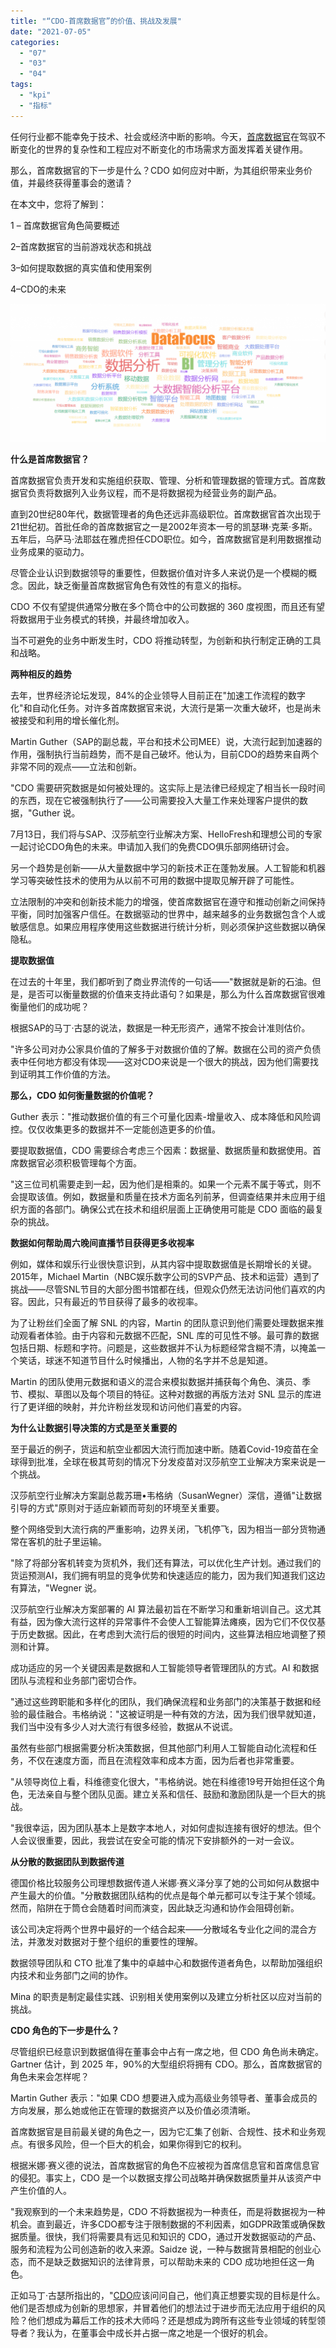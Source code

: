 ```yaml
---
title: "“CDO-首席数据官”的价值、挑战及发展"
date: "2021-07-05"
categories: 
  - "07"
  - "03"
  - "04"
tags: 
  - "kpi"
  - "指标"
---
```


任何行业都不能幸免于技术、社会或经济中断的影响。今天，[首席数据官](https://www.datafocus.ai/)在驾驭不断变化的世界的复杂性和工程应对不断变化的市场需求方面发挥着关键作用。

那么，首席数据官的下一步是什么？CDO 如何应对中断，为其组织带来业务价值，并最终获得董事会的邀请？

在本文中，您将了解到：

1 – 首席数据官角色简要概述

2–首席数据官的当前游戏状态和挑战

3–如何提取数据的真实值和使用案例

4–CDO的未来

![84e38ca78515.png](images/84e38ca78515-png-1024x450.png)

**什么是首席数据官？**

首席数据官负责开发和实施组织获取、管理、分析和管理数据的管理方式。首席数据官负责将数据列入业务议程，而不是将数据视为经营业务的副产品。

直到20世纪80年代，数据管理者的角色还远非高级职位。首席数据官首次出现于21世纪初。首批任命的首席数据官之一是2002年资本一号的凯瑟琳·克莱·多斯。五年后，乌萨马·法耶兹在雅虎担任CDO职位。如今，首席数据官是利用数据推动业务成果的驱动力。

尽管企业认识到数据领导的重要性，但数据价值对许多人来说仍是一个模糊的概念。因此，缺乏衡量首席数据官角色有效性的有意义的指标。

CDO 不仅有望提供通常分散在多个筒仓中的公司数据的 360 度视图，而且还有望将数据用于业务模式的转换，并最终增加收入。

当不可避免的业务中断发生时，CDO 将推动转型，为创新和执行制定正确的工具和战略。

**两种相反的趋势**

去年，世界经济论坛发现，84%的企业领导人目前正在"加速工作流程的数字化"和自动化任务。对许多首席数据官来说，大流行是第一次重大破坏，也是尚未被接受和利用的增长催化剂。

Martin Guther（SAP的副总裁，平台和技术公司MEE）说，大流行起到加速器的作用，强制执行当前趋势，而不是自己破坏。他认为，目前CDO的趋势来自两个非常不同的观点——立法和创新。

"CDO 需要研究数据是如何被处理的。这实际上是法律已经规定了相当长一段时间的东西，现在它被强制执行了——公司需要投入大量工作来处理客户提供的数据，"Guther 说。

7月13日，我们将与SAP、汉莎航空行业解决方案、HelloFresh和理想公司的专家一起讨论CDO角色的未来。申请加入我们的免费CDO俱乐部网络研讨会。

另一个趋势是创新——从大量数据中学习的新技术正在蓬勃发展。人工智能和机器学习等突破性技术的使用为从以前不可用的数据中提取见解开辟了可能性。

立法限制的冲突和创新技术能力的增强，使首席数据官在遵守和推动创新之间保持平衡，同时加强客户信任。在数据驱动的世界中，越来越多的业务数据包含个人或敏感信息。如果应用程序使用这些数据进行统计分析，则必须保护这些数据以确保隐私。

**提取数据值**

在过去的十年里，我们都听到了商业界流传的一句话——"数据就是新的石油。但是，是否可以衡量数据的价值来支持此语句？如果是，那么为什么首席数据官很难衡量他们的成功呢？

根据SAP的马丁·古瑟的说法，数据是一种无形资产，通常不按会计准则估价。

"许多公司对办公家具价值的了解多于对数据价值的了解。数据在公司的资产负债表中任何地方都没有体现——这对CDO来说是一个很大的挑战，因为他们需要找到证明其工作价值的方法。

**那么，CDO 如何衡量数据的价值呢？**

Guther 表示："推动数据价值的有三个可量化因素-增量收入、成本降低和风险调控。仅仅收集更多的数据并不一定能创造更多的价值。

要提取数据值，CDO 需要综合考虑三个因素：数据量、数据质量和数据使用。首席数据官必须积极管理每个方面。

"这三位司机需要走到一起，因为他们是相乘的。如果一个元素不属于等式，则不会提取该值。例如，数据量和质量在技术方面名列前茅，但调查结果并未应用于组织方面的各部门。确保公式在技术和组织层面上正确使用可能是 CDO 面临的最复杂的挑战。

**数据如何帮助周六晚间直播节目获得更多收视率**

例如，媒体和娱乐行业很快意识到，从其内容中提取数据值是长期增长的关键。2015年，Michael Martin（NBC娱乐数字公司的SVP产品、技术和运营）遇到了挑战——尽管SNL节目的大部分图书馆都在线，但观众仍然无法访问他们喜欢的内容。因此，只有最近的节目获得了最多的收视率。

为了让粉丝们全面了解 SNL 的内容，Martin 的团队意识到他们需要处理数据来推动观看者体验。由于内容和元数据不匹配，SNL 库的可见性不够。最可靠的数据包括日期、标题和字符。问题是，这些数据并不认为标题经常含糊不清，以掩盖一个笑话，球迷不知道节目什么时候播出，人物的名字并不总是知道。

Martin 的团队使用元数据和语义的混合来模拟数据并捕获每个角色、演员、季节、模拟、草图以及每个项目的特征。这种对数据的再版方法对 SNL 显示的库进行了更详细的映射，并允许粉丝发现和访问他们喜爱的内容。

**为什么让数据引导决策的方式是至关重要的**

至于最近的例子，货运和航空业都因大流行而加速中断。随着Covid-19疫苗在全球得到批准，全球在极其苛刻的情况下分发疫苗对汉莎航空工业解决方案来说是一个挑战。

汉莎航空行业解决方案副总裁苏珊•韦格纳（SusanWegner）深信，遵循"让数据引导的方式"原则对于适应新颖而苛刻的环境至关重要。

整个网络受到大流行病的严重影响，边界关闭，飞机停飞，因为相当一部分货物通常在客机的肚子里运输。

"除了将部分客机转变为货机外，我们还有算法，可以优化生产计划。通过我们的货运预测AI，我们拥有明显的竞争优势和快速适应的能力，因为我们知道我们这边有算法，"Wegner 说。

汉莎航空行业解决方案部署的 AI 算法最初旨在不断学习和重新培训自己。这尤其有益，因为像大流行这样的异常事件不会使人工智能算法瘫痪，因为它们不仅仅基于历史数据。因此，在考虑到大流行后的很短的时间内，这些算法相应地调整了预测和计算。

成功适应的另一个关键因素是数据和人工智能领导者管理团队的方式。AI 和数据团队与流程和业务部门密切合作。

"通过这些跨职能和多样化的团队，我们确保流程和业务部门的决策基于数据和经验的最佳融合。韦格纳说："这被证明是一种有效的方法，因为我们很早就知道，我们当中没有多少人对大流行有很多经验，数据从不说谎。

虽然有些部门根据需要分析决策数据，但其他部门利用人工智能自动化流程和任务，不仅在速度方面，而且在流程效率和成本方面，因为后者也非常重要。

"从领导岗位上看，科维德变化很大，"韦格纳说。她在科维德19号开始担任这个角色，无法亲自与整个团队见面。建立关系和信任、鼓励和激励团队是一个巨大的挑战。

"我很幸运，因为团队基本上是数字本地人，对如何虚拟连接有很好的想法。但个人会议很重要，因此，我尝试在安全可能的情况下安排额外的一对一会议。

**从分散的数据团队到数据传道**

德国价格比较服务公司理想数据传道人米娜·赛义泽分享了她的公司如何从数据中产生最大的价值。"分散数据团队结构的优点是每个单元都可以专注于某个领域。然而，陷阱在于筒仓会随着时间而演变，因此缺乏沟通和协作会阻碍创新。

该公司决定将两个世界中最好的一个结合起来——分散域名专业化之间的混合方法，并激发对数据对于整个组织的重要性的理解。

数据领导团队和 CTO 批准了集中的卓越中心和数据传道者角色，以帮助加强组织内技术和业务部门之间的协作。

Mina 的职责是制定最佳实践、识别相关使用案例以及建立分析社区以应对当前的挑战。

**CDO 角色的下一步是什么？**

尽管组织已经意识到数据值得在董事会中占有一席之地，但 CDO 角色尚未确定。Gartner 估计，到 2025 年，90%的大型组织将拥有 CDO。那么，首席数据官的角色未来会怎样呢？

Martin Guther 表示："如果 CDO 想要进入成为高级业务领导者、董事会成员的方向发展，那么她或他正在管理的数据资产以及价值必须清晰。

首席数据官是目前最关键的角色之一，因为它汇集了创新、合规性、技术和业务观点。有很多风险，但一个巨大的机会，如果你得到它的权利。

根据米娜·赛义德的说法，首席数据官的角色不应被视为首席信息官和首席信息官的侵犯。事实上，CDO 是一个以数据支撑公司战略并确保数据质量并从该资产中产生价值的人。

"我观察到的一个未来趋势是，CDO 不将数据视为一种责任，而是将数据视为一种机会。直到最近，许多CDO都专注于限制数据的不利因素，如GDPR政策或确保数据质量。很快，我们将需要具有远见和知识的 CDO，通过开发数据驱动的产品、服务和流程为公司创造新的收入来源。Saidze 说，一种与数据背景相配的创业心态，而不是缺乏数据知识的法律背景，可以帮助未来的 CDO 成功地担任这一角色。

正如马丁·古瑟所指出的，"[CDO](https://www.datafocus.ai/)应该问问自己，他们真正想要实现的目标是什么。他们是否想成为创新的思想家，并冒着他们的想法过于进步而无法应用于组织的风险？他们想成为幕后工作的技术大师吗？还是想成为跨所有这些专业领域的转型领导者？我认为，在董事会中成长并占据一席之地是一个很好的机会。
